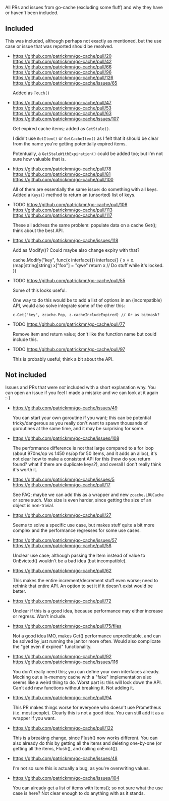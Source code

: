 All PRs and issues from go-cache (excluding some fluff) and why they have or
haven't been included.

Included
--------

This was included, although perhaps not exactly as mentioned, but the use case
or issue that was reported should be resolved.


- https://github.com/patrickmn/go-cache/pull/20
  https://github.com/patrickmn/go-cache/pull/42
  https://github.com/patrickmn/go-cache/pull/66
  https://github.com/patrickmn/go-cache/pull/96
  https://github.com/patrickmn/go-cache/pull/126
  https://github.com/patrickmn/go-cache/issues/65

  Added as `Touch()`

- https://github.com/patrickmn/go-cache/pull/47
  https://github.com/patrickmn/go-cache/pull/53
  https://github.com/patrickmn/go-cache/pull/63
  https://github.com/patrickmn/go-cache/issues/107

  Get expired cache items; added as `GetStale()`.

  I didn't use `GetItem()` or `GetCacheItem()` as I felt that it should be clear
  from the name you're getting potentially expired items.

  Potentually, a `GetStaleWithExpiration()` could be added too; but I'm not sure
  how valuable that is.

- https://github.com/patrickmn/go-cache/pull/78
  https://github.com/patrickmn/go-cache/pull/81
  https://github.com/patrickmn/go-cache/pull/100

  All of them are essentially the same issue: do something with all keys. Added
  a `Keys()` method to return an (unsorted) list of keys.

- TODO
  https://github.com/patrickmn/go-cache/pull/106
  https://github.com/patrickmn/go-cache/pull/113
  https://github.com/patrickmn/go-cache/pull/117

  These all address the same problem: populate data on a cache Get(); think
  about the best API.

- https://github.com/patrickmn/go-cache/issues/118

  Add as Modify()? Could maybe also change expiry with that?

  cache.Modify("key", func(x interface{}) interface{} {
        x = x.(map[string]string)
        x["foo"] = "qwe"
        return x
       // Do stuff while it's locked.
  })

- TODO
  https://github.com/patrickmn/go-cache/pull/55

  Some of this looks useful.

  One way to do this would be to add a list of options in an (incompatible) API,
  would also solve integrate some of the other this:

      c.Get("key", zcache.Pop, z.cacheIncludeExpired) // Or as bitmask?

- TODO
  https://github.com/patrickmn/go-cache/pull/77

  Remove item and return value; don't like the function name but could include
  this.

- TODO
  https://github.com/patrickmn/go-cache/pull/97

  This is probably useful; think a bit about the API.


Not included
------------

Issues and PRs that were *not* included with a short explanation why. You can
open an issue if you feel I made a mistake and we can look at it again :-)

- https://github.com/patrickmn/go-cache/issues/49

  You can start your own goroutine if you want; this can be potential
  tricky/dangerous as you really don't want to spawn thousands of goroutines at
  the same time, and it may be surprising for some.

- https://github.com/patrickmn/go-cache/issues/108

  The performance difference is not that large compared to a for loop (about
  970ns/op vs 1450 ns/op for 50 items, and it adds an alloc), it's not clear how
  to make a consistent API for this (how do you return found? what if there are
  duplicate keys?), and overall I don't really think it's worth it.

- https://github.com/patrickmn/go-cache/issues/5
  https://github.com/patrickmn/go-cache/pull/17

  See FAQ; maybe we can add this as a wrapper and new `zcache.LRUCache` or some
  such. Max size is even harder, since getting the size of an object is
  non-trivial.

- https://github.com/patrickmn/go-cache/pull/27

  Seems to solve a specific use case, but makes stuff quite a bit more complex
  and the performance regresses for some use cases.

- https://github.com/patrickmn/go-cache/issues/57
  https://github.com/patrickmn/go-cache/pull/58

  Unclear use case; although passing the Item instead of value to OnEvicted()
  wouldn't be a bad idea (but incompatible).

- https://github.com/patrickmn/go-cache/pull/62

  This makes the entire increment/decrement stuff even worse; need to rethink
  that entire API. An option to set it if it doesn't exist would be better.

- https://github.com/patrickmn/go-cache/pull/72

  Unclear if this is a good idea, because performance may either increase or
  regress. Won't include.

- https://github.com/patrickmn/go-cache/pull/75/files

  Not a good idea IMO, makes Get() performance unpredictable, and can be solved
  by just running the janitor more often. Would also complicate the "get even if
  expired" functionality.

- https://github.com/patrickmn/go-cache/pull/92
  https://github.com/patrickmn/go-cache/issues/116

  You don't really need this; you can define your own interfaces already.
  Mocking out a in-memory cache with a "fake" implementation also seems like a
  weird thing to do. Worst part is: this will lock down the API. Can't add new
  functions without breaking it.
  Not adding it.

- https://github.com/patrickmn/go-cache/pull/94

  This PR makes things worse for everyone who doesn't use Prometheus (i.e. most
  people). Clearly this is not a good idea. You can still add it as a wrapper if
  you want.

- https://github.com/patrickmn/go-cache/pull/122

  This is a breaking change, since Flush() now works different. You can also
  already do this by getting all the items and deleting one-by-one (or getting
  all the items, Flush(), and calling onEvict()).

- https://github.com/patrickmn/go-cache/issues/48

  I'm not so sure this is actually a bug, as you're overwriting values.

- https://github.com/patrickmn/go-cache/issues/104

  You can already get a list of items with Items(); so not sure what the use
  case is here? Not clear enough to do anything with as it stands.
